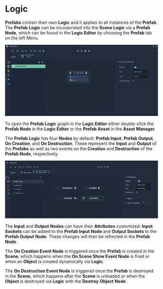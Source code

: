 # Logic

**Prefabs** contain their own **Logic** and it applies to all instances of the **Prefab**. The **Prefab** **Logic** can be incorporated into the **Scene Logic** via a **Prefab Node**, which can be found in the **Logic Editor** by choosing the **Prefab** tab on the left Menu.

![Prefab Node.](../../.gitbook/assets/logicinprefabimage1.png)

To open the **Prefab Logic** graph in the **Logic Editor** either double-click the **Prefab Node** in the **Logic Editor** or the **Prefab Asset** in the **Asset Manager**.

The **Prefab Logic** has four **Nodes** by default: **Prefab Input**, **Prefab Output**, **On Creation**, and **On Destruction**. These represent the **Input** and **Output** of the **Prefabs** as well as two events on the **Creation** and **Destruction** of the **Prefab Node**, respectively.

![Prefab Logic.](../../.gitbook/assets/image-20231218-151201.png)


The **Input** and **Output** **Nodes** can have their **Attributes** customized: **Input Sockets** can be added to the **Prefab Input** **Node** and **Output Sockets** to the **Prefab Output** **Node**. These changes will then be reflected in the **Prefab Node**.

The **On Creation Event Node** is triggered once the **Prefab** is created in the **Scene**, which happens when the **On Scene Show Event Node** is fired or when an **Object** is created dynamically via **Logic**.

The **On Destruction Event Node** is triggered once the **Prefab** is destroyed in the **Scene**, which happens after the **Scene** is unloaded or when the **Object** is destroyed via **Logic** with the **Destroy** **Object** **Node**.